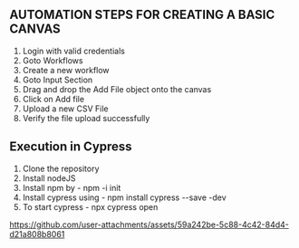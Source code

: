 ## AUTOMATION STEPS FOR CREATING A BASIC CANVAS

1. Login with valid credentials
2. Goto Workflows
3. Create a new workflow
4. Goto Input Section
5. Drag and drop the Add File object onto the canvas
6. Click on Add file
7. Upload a new CSV File
8. Verify the file upload successfully

## Execution in Cypress
1. Clone the repository
2. Install nodeJS
3. Install npm by - npm -i init
4. Install cypress using - npm install cypress --save -dev
5. To start cypress - npx cypress open
   



https://github.com/user-attachments/assets/59a242be-5c88-4c42-84d4-d21a808b8061






